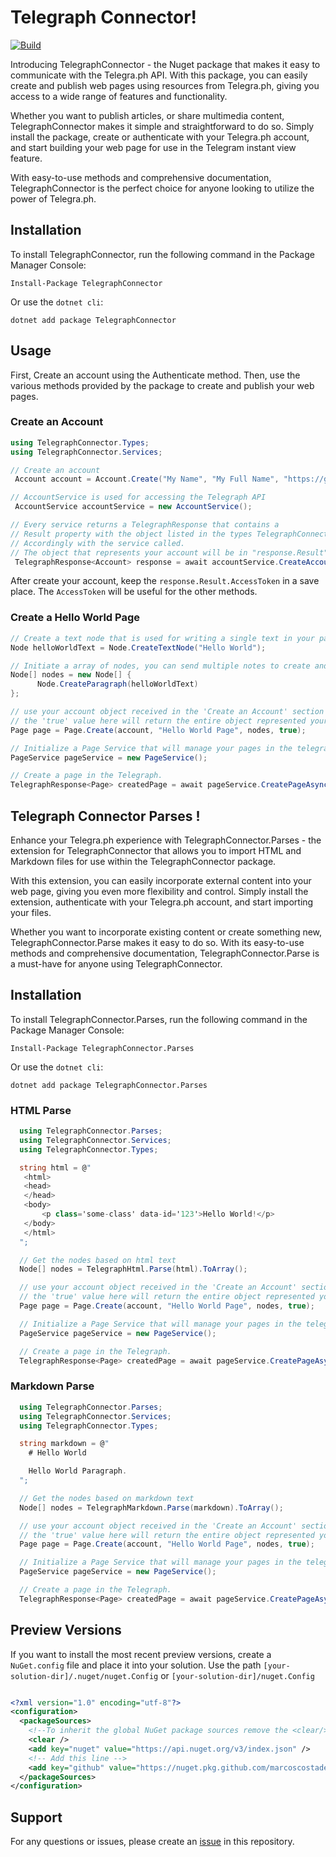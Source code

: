 # Telegraph Connector!

[![Build](https://github.com/MarcosCostaDev/TelegraphConnector/actions/workflows/build-and-test.yml/badge.svg)](https://github.com/MarcosCostaDev/TelegraphConnector/actions/workflows/build-and-test.yml)

Introducing TelegraphConnector - the Nuget package that makes it easy to communicate with the Telegra.ph API. With this package, you can easily create and publish web pages using resources from Telegra.ph, giving you access to a wide range of features and functionality.

Whether you want to publish articles, or share multimedia content, TelegraphConnector makes it simple and straightforward to do so. Simply install the package, create or authenticate with your Telegra.ph account, and start building your web page for use in the Telegram instant view feature.

With easy-to-use methods and comprehensive documentation, TelegraphConnector is the perfect choice for anyone looking to utilize the power of Telegra.ph.


## Installation

To install TelegraphConnector, run the following command in the Package Manager Console:

```
Install-Package TelegraphConnector
```
Or use the `dotnet cli`:

```
dotnet add package TelegraphConnector
```

## Usage

First, Create an account using the Authenticate method. Then, use the various methods provided by the package to create and publish your web pages.

### Create an Account

```csharp
using TelegraphConnector.Types;
using TelegraphConnector.Services;

// Create an account
 Account account = Account.Create("My Name", "My Full Name", "https://github.com/MarcosCostaDev/TelegraphConnector");

// AccountService is used for accessing the Telegraph API
 AccountService accountService = new AccountService();

// Every service returns a TelegraphResponse that contains a 
// Result property with the object listed in the types TelegraphConnector.Types 
// Accordingly with the service called.
// The object that represents your account will be in "response.Result"
 TelegraphResponse<Account> response = await accountService.CreateAccountAsync(account);
```

After create your account, keep the `response.Result.AccessToken` in a save place. The `AccessToken` will be useful for the other methods.

### Create a Hello World Page
```csharp
// Create a text node that is used for writing a single text in your page
Node helloWorldText = Node.CreateTextNode("Hello World");

// Initiate a array of nodes, you can send multiple notes to create and edit a page in the telegaph
Node[] nodes = new Node[] {
      Node.CreateParagraph(helloWorldText)
};

// use your account object received in the 'Create an Account' section
// the 'true' value here will return the entire object represented your page when you call the Page Service
Page page = Page.Create(account, "Hello World Page", nodes, true);

// Initialize a Page Service that will manage your pages in the telegraph
PageService pageService = new PageService();

// Create a page in the Telegraph.
TelegraphResponse<Page> createdPage = await pageService.CreatePageAsync(account.AccessToken, page);

```


## Telegraph Connector Parses !

Enhance your Telegra.ph experience with TelegraphConnector.Parses - the extension for TelegraphConnector that allows you to import HTML and Markdown files for use within the TelegraphConnector package.

With this extension, you can easily incorporate external content into your web page, giving you even more flexibility and control. Simply install the extension, authenticate with your Telegra.ph account, and start importing your files.

Whether you want to incorporate existing content or create something new, TelegraphConnector.Parse makes it easy to do so. With its easy-to-use methods and comprehensive documentation, TelegraphConnector.Parse is a must-have for anyone using TelegraphConnector.


## Installation

To install TelegraphConnector.Parses, run the following command in the Package Manager Console:

```
Install-Package TelegraphConnector.Parses
```
Or use the `dotnet cli`:

```
dotnet add package TelegraphConnector.Parses
```


### HTML Parse

```csharp
  using TelegraphConnector.Parses;
  using TelegraphConnector.Services;
  using TelegraphConnector.Types;

  string html = @"
   <html>
   <head>
   </head>
   <body>
       <p class='some-class' data-id='123'>Hello World!</p>
   </body>
   </html>
  ";

  // Get the nodes based on html text
  Node[] nodes = TelegraphHtml.Parse(html).ToArray();

  // use your account object received in the 'Create an Account' section
  // the 'true' value here will return the entire object represented your page when you call the Page Service
  Page page = Page.Create(account, "Hello World Page", nodes, true);

  // Initialize a Page Service that will manage your pages in the telegraph
  PageService pageService = new PageService();

  // Create a page in the Telegraph.
  TelegraphResponse<Page> createdPage = await pageService.CreatePageAsync(account.AccessToken, page);
```


### Markdown Parse


```csharp
  using TelegraphConnector.Parses;
  using TelegraphConnector.Services;
  using TelegraphConnector.Types;

  string markdown = @"
    # Hello World

    Hello World Paragraph.
  ";

  // Get the nodes based on markdown text
  Node[] nodes = TelegraphMarkdown.Parse(markdown).ToArray();

  // use your account object received in the 'Create an Account' section
  // the 'true' value here will return the entire object represented your page when you call the Page Service
  Page page = Page.Create(account, "Hello World Page", nodes, true);

  // Initialize a Page Service that will manage your pages in the telegraph
  PageService pageService = new PageService();

  // Create a page in the Telegraph.
  TelegraphResponse<Page> createdPage = await pageService.CreatePageAsync(account.AccessToken, page);
```

## Preview Versions

If you want to install the most recent preview versions, create a `NuGet.config` file and place it into your solution.
Use the path `[your-solution-dir]/.nuget/nuget.Config` or `[your-solution-dir]/nuget.Config`

```xml

<?xml version="1.0" encoding="utf-8"?>
<configuration>
  <packageSources>
    <!--To inherit the global NuGet package sources remove the <clear/> line below -->
    <clear />
    <add key="nuget" value="https://api.nuget.org/v3/index.json" />
    <!-- Add this line -->
    <add key="github" value="https://nuget.pkg.github.com/marcoscostadev/index.json" /> 
  </packageSources>
</configuration>

```

## Support 

For any questions or issues, please create an [issue](https://github.com/MarcosCostaDev/TelegraphConnector/issues/new) in this repository.